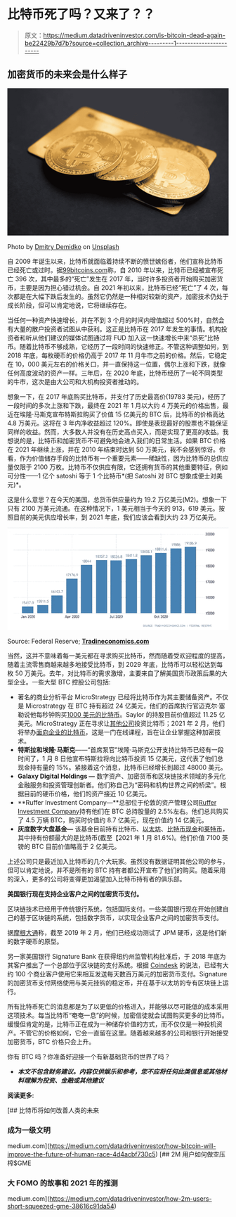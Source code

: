 # 比特币死了吗？又来了？？

> 原文：<https://medium.datadriveninvestor.com/is-bitcoin-dead-again-be22429b7d7b?source=collection_archive---------1----------------------->

## 加密货币的未来会是什么样子

![](img/30a5856ecdcc83773874ba97eec7123a.png)

Photo by [Dmitry Demidko](https://unsplash.com/@wildbook?utm_source=unsplash&utm_medium=referral&utm_content=creditCopyText) on [Unsplash](https://unsplash.com/s/photos/bitcoin?utm_source=unsplash&utm_medium=referral&utm_content=creditCopyText)

自 2009 年诞生以来，比特币就面临着持续不断的愤世嫉俗者，他们宣称比特币已经死亡或过时。据[99bitcoins.com](https://99bitcoins.com/bitcoin-obituaries/)称，自 2010 年以来，比特币已经被宣布死亡 396 次，其中最多的“死亡”发生在 2017 年，当时许多投资者开始购买加密货币，主要是因为担心错过机会。自 2021 年初以来，比特币已经“死亡”了 4 次，每次都是在大幅下跌后发生的。虽然它仍然是一种相对较新的资产，加密技术仍处于成长阶段，但可以肯定地说，它将继续存在。

当任何一种资产快速增长，并在不到 3 个月的时间内增值超过 500%时，自然会有大量的散户投资者试图从中获利。这正是比特币在 2017 年发生的事情。机构投资者和听从他们建议的媒体试图通过将 FUD 加入这一快速增长中来“杀死”比特币。随着比特币不够成熟，它经历了一段时间的快速修正。不管这种调整如何，到 2018 年底，每枚硬币的价格仍高于 2017 年 11 月牛市之前的价格。然后，它稳定在 10，000 美元左右的价格关口，并一直保持这一位置，偶尔上涨和下跌，就像任何高度波动的资产一样。三年后，在 2020 年底，比特币经历了一轮不同类型的牛市，这次是由大公司和大机构投资者推动的。

想象一下，在 2017 年底购买比特币，并支付了历史最高价(19783 美元)，经历了一段时间的多次上涨和下跌，最终在 2021 年 1 月以大约 4 万美元的价格出售，最近在埃隆·马斯克宣布特斯拉购买了价值 15 亿美元的 BTC 后，比特币的价格高达 4.8 万美元。这将在 3 年内净收益超过 120%。即使是表现最好的股票也不能保证同样的收益。然而，大多数人并没有在历史高点买入，而是实现了更高的收益。我想说的是，比特币和加密货币不可避免地会进入我们的日常生活。如果 BTC 价格在 2021 年继续上涨，并在 2010 年结束时达到 50 万美元，我不会感到惊讶。你看，作为价值储存手段的比特币有一个重要元素——稀缺性，因为比特币的总供应量仅限于 2100 万枚。比特币不仅供应有限，它还拥有货币的其他重要特征，例如可分性——1 亿个 satoshi 等于 1 个比特币*(把 Satoshi 对 BTC 想象成便士对美元)*。

这是什么意思？在今天的美国，总货币供应量约为 19.2 万亿美元(M2)。想象一下只有 2100 万美元流通。在这种情况下，1 美元相当于今天的 913，619 美元。按照目前的美元供应增长率，到 2021 年底，我们应该会看到大约 23 万亿美元。

![](img/7ae08c83ce912f1ed867218f51eacad2.png)

Source: Federal Reserve; [**Tradineconomics.com**](https://tradingeconomics.com/)

当然，这并不意味着每一美元都在寻求购买比特币，然而随着受欢迎程度的提高，随着主流零售商越来越多地接受比特币，到 2029 年底，比特币可以轻松达到每枚 50 万美元。去年，对比特币的需求激增，主要来自了解美国货币政策后果的大型企业。一些大型 BTC 控股公司包括:

*   著名的商业分析平台 MicroStrategy 已经将比特币作为其主要储备资产。不仅是 Microstrategy 在 BTC 持有超过 24 亿美元，他们的首席执行官迈克尔·塞勒说他每秒钟购买[1000 美元的比特币](https://decrypt.co/52276/michael-saylor-was-buying-1000-in-bitcoin-every-second)。Saylor 的持股目前价值超过 11.25 亿美元。MicroStrategy 正在寻求让[其他公司](https://decrypt.co/53853/microstrategy-wants-to-help-more-corporations-buy-bitcoin)投资比特币；2021 年 2 月，他们将举办[面向企业的比特币](https://www.microstrategy.com/en/resources/events/world-2021/bitcoin-summit?CID=7014W0000014yhJQAQ)，这是一门在线课程，旨在让企业掌握这种加密技术。
*   **特斯拉和埃隆·马斯克**——“首席泵官”埃隆·马斯克公开支持比特币已经有一段时间了，1 月 8 日他宣布特斯拉将向比特币投资 15 亿美元，这代表了他们总现金持有量的 15%。紧接着这个消息，比特币已经增长到超过 48000 美元。
*   **Galaxy Digital Holdings —** 数字资产、加密货币和区块链技术领域的多元化金融服务和投资管理创新者。他们称自己为“密码和机构世界之间的桥梁”。根据目前的硬币价格，他们的资产接近 10 亿美元。
*   **Ruffer Investment Company—**总部位于伦敦的资产管理公司[Ruffer Investment Company](https://www.ruffer.co.uk/)持有他们在 BTC 总持股量的 2.5%左右。他们总共购买了 4.5 万辆 BTC，购买时价值约 8.7 亿美元，现在价值约 14 亿美元。
*   **灰度数字大盘基金—** 该基金目前持有比特币、[以太坊](https://decrypt.co/crypto-news/ethereum)、[比特币现金](https://decrypt.co/crypto-news/bitcoin-cash)和[莱特币](https://decrypt.co/crypto-news/litecoin)，其中持有份额最大的是比特币(截至【2021 年 1 月 81.6%)。他们价值 7100 英镑的 BTC 目前价值略高于 2 亿美元。

上述公司只是最近加入比特币的几个大玩家。虽然没有数据证明其他公司的参与，但可以肯定地说，并不是所有的 BTC 持有者都公开宣布了他们的购买。随着采用的深入，更多的公司将变得更加渴望加入比特币持有者的俱乐部。

**美国银行现在支持企业客户之间的加密货币支付。**

区块链技术已经用于传统银行系统，包括国际支付。一些美国银行现在开始创建自己的基于区块链的系统，包括数字货币，以实现企业客户之间的加密货币支付。

据[摩根大通](https://www.jpmorgan.com/global/news/digital-coin-payments)称，截至 2019 年 2 月，他们已经成功测试了 JPM 硬币，这是他们新的数字硬币的原型。

另一家美国银行 Signature Bank 在获得纽约州监管机构批准后，于 2018 年底为其客户推出了一个总部位于区块链的支付系统。根据 [Coindesk](https://www.coindesk.com/already-live-signature-bank-is-moving-millions-on-a-jpmorgan-like-private-dollar-backed-cryptocurrency) 的说法，已经有大约 100 个商业客户使用它来相互发送每天数百万美元的加密货币支付。Signature 的加密货币支付网络使用与美元挂钩的稳定币，并在基于以太坊的专有区块链上运行。

所有比特币死亡的消息都是为了以更低的价格进入，并能够以尽可能低的成本采用这项技术。每当比特币“奄奄一息”的时候，加密信徒就会试图购买更多的比特币。缓慢但肯定的是，比特币正在成为一种储存价值的方式，而不仅仅是一种投机资产。不管它的价格如何，它会一直留在这里。随着越来越多的公司和银行开始接受加密货币，BTC 价格只会上升。

你有 BTC 吗？你准备好迎接一个有新基础货币的世界了吗？

*   ***本文不包含财务建议。内容仅供娱乐和参考，您不应将任何此类信息或其他材料理解为投资、金融或其他建议***

**阅读更多:**

[](https://medium.com/datadriveninvestor/how-bitcoin-will-improve-the-future-of-human-race-4d4acbf730c5) [## 比特币将如何改善人类的未来

### 成为一级文明

medium.com](https://medium.com/datadriveninvestor/how-bitcoin-will-improve-the-future-of-human-race-4d4acbf730c5) [](https://medium.com/datadriveninvestor/how-2m-users-short-squeezed-gme-38616c91da54) [## 2M 用户如何做空压榨$GME

### 大 FOMO 的故事和 2021 年的推测

medium.com](https://medium.com/datadriveninvestor/how-2m-users-short-squeezed-gme-38616c91da54)